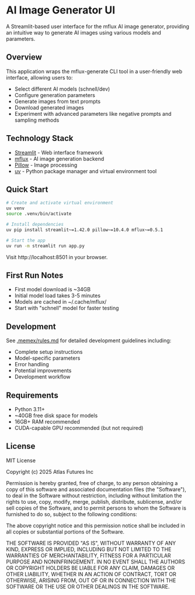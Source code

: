 # AI Image Generator UI

A Streamlit-based user interface for the mflux AI image generator, providing an intuitive way to generate AI images using various models and parameters.

## Overview

This application wraps the mflux-generate CLI tool in a user-friendly web interface, allowing users to:
- Select different AI models (schnell/dev)
- Configure generation parameters
- Generate images from text prompts
- Download generated images
- Experiment with advanced parameters like negative prompts and sampling methods

## Technology Stack

- [Streamlit](https://streamlit.io/) - Web interface framework
- [mflux](https://github.com/mflux/mflux) - AI image generation backend
- [Pillow](https://python-pillow.org/) - Image processing
- [uv](https://github.com/astral-sh/uv) - Python package manager and virtual environment tool

## Quick Start

```bash
# Create and activate virtual environment
uv venv
source .venv/bin/activate

# Install dependencies
uv pip install streamlit~=1.42.0 pillow~=10.4.0 mflux~=0.5.1

# Start the app
uv run -m streamlit run app.py
```

Visit http://localhost:8501 in your browser.

## First Run Notes

- First model download is ~34GB
- Initial model load takes 3-5 minutes
- Models are cached in ~/.cache/mflux/
- Start with "schnell" model for faster testing

## Development

See [.memex/rules.md](.memex/rules.md) for detailed development guidelines including:
- Complete setup instructions
- Model-specific parameters
- Error handling
- Potential improvements
- Development workflow

## Requirements

- Python 3.11+
- ~40GB free disk space for models
- 16GB+ RAM recommended
- CUDA-capable GPU recommended (but not required)

## License

MIT License

Copyright (c) 2025 Atlas Futures Inc

Permission is hereby granted, free of charge, to any person obtaining a copy
of this software and associated documentation files (the "Software"), to deal
in the Software without restriction, including without limitation the rights
to use, copy, modify, merge, publish, distribute, sublicense, and/or sell
copies of the Software, and to permit persons to whom the Software is
furnished to do so, subject to the following conditions:

The above copyright notice and this permission notice shall be included in all
copies or substantial portions of the Software.

THE SOFTWARE IS PROVIDED "AS IS", WITHOUT WARRANTY OF ANY KIND, EXPRESS OR
IMPLIED, INCLUDING BUT NOT LIMITED TO THE WARRANTIES OF MERCHANTABILITY,
FITNESS FOR A PARTICULAR PURPOSE AND NONINFRINGEMENT. IN NO EVENT SHALL THE
AUTHORS OR COPYRIGHT HOLDERS BE LIABLE FOR ANY CLAIM, DAMAGES OR OTHER
LIABILITY, WHETHER IN AN ACTION OF CONTRACT, TORT OR OTHERWISE, ARISING FROM,
OUT OF OR IN CONNECTION WITH THE SOFTWARE OR THE USE OR OTHER DEALINGS IN THE
SOFTWARE.
